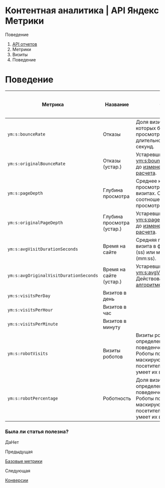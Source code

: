 # Контентная аналитика | API Яндекс Метрики

Поведение

  1. [API отчетов](../../index.md)
  2. Метрики
  3. Визиты
  4. Поведение

# Поведение

**Метрика** |  **Название** |  **Описание** |  **Тип** |  **Возможность фильтрации** |  **Минимальная дата для создания отчета**  
---|---|---|---|---|---  
`ym:s:bounceRate` |  Отказы |  Доля визитов, в рамках которых был лишь один просмотр страницы длительностью менее 15 секунд. |  `percents` |  есть |  2009-01-18  
`ym:s:originalBounceRate` |  Отказы (устар.) |  Устаревший вариант метрики [ym:s:bounceRate](../../attrandmetr/dim_all.md). Действовал до [изменений в алгоритме расчета](https://yandex.../../../support/metrica/../../../changelog.md). |  `percents` |  есть |  2009-01-18  
`ym:s:pageDepth` |  Глубина просмотра |  Среднее количество просмотренных страниц в визитах. Считается как соотношение количества просмотров и визитов. |  `double` |  есть |  2009-01-18  
`ym:s:originalPageDepth` |  Глубина просмотра (устар.) |  Устаревший вариант метрики [ym:s:pageDepth](../../attrandmetr/dim_all.md). Действовал до [изменений в алгоритме расчета](https://yandex.../../../support/metrica/../../../changelog.md). |  `double` |  есть |  2009-01-18  
`ym:s:avgVisitDurationSeconds` |  Время на сайте |  Средняя продолжительность визита в формате: секунды (ss) или минуты:секунды (mm:ss). |  `second` |  есть |  2009-01-18  
`ym:s:avgOriginalVisitDurationSeconds` |  Время на сайте (устар.) |  Устаревший вариант метрики [ym:s:avgVisitDurationSeconds](../../attrandmetr/dim_all.md). Действовал до [изменений в алгоритме расчета](https://yandex.../../../support/metrica/../../../changelog.md). |  `second` |  есть |  2009-01-18  
`ym:s:visitsPerDay` |  Визитов в день |  |  `double` |  есть |  2009-01-18  
`ym:s:visitsPerHour` |  Визитов в час |  |  `double` |  есть |  2009-01-18  
`ym:s:visitsPerMinute` |  Визитов в минуту |  |  `double` |  есть |  2009-01-18  
`ym:s:robotVisits` |  Визиты роботов |  Визиты роботов, определенных по поведенческим факторам. Роботы по поведению маскируются под реальных посетителей, но Метрика умеет их вычислять. |  `int` |  есть |  2015-03-10  
`ym:s:robotPercentage` |  Роботность |  Доля визитов роботов, определенных по поведенческим факторам. Роботы по поведению маскируются под реальных посетителей, но Метрика умеет их вычислять. |  `percents` |  есть |  2015-03-10  
  
### Была ли статья полезна?

ДаНет

Предыдущая

[Базовые метрики](basic.md)

Следующая

[Конверсии](conversions.md)